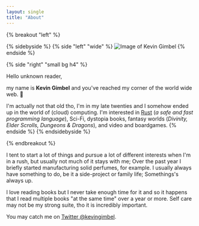 ```yaml
---
layout: single
title: "About"
---
```


{% breakout "left" %}

{% sidebyside %}
{% side "left" "wide" %}
<img src="/assets/img/kevin-avatar.jpg" title="Image of Kevin Gimbel" class="img--fancy-border">
{% endside %}

{% side "right" "small bg h4" %}

Hello unknown reader,

my name is **Kevin Gimbel** and you've reached my corner of the world wide web. 👴

I'm actually not that old tho, I'm in my late twenties and I somehow ended up in the world of (cloud) computing. I'm interested in [Rust](https://rust-lang.org) (_a safe and fast programming language_), Sci-Fi, dystopia books, fantasy worlds (_Divinity, Elder Scrolls, Dungeons & Dragons_), and video and boardgames.
{% endside %}
{% endsidebyside %}

{% endbreakout %}


I tent to start a lot of things and pursue a lot of different interests when I'm in a rush, but usually not much of it stays with me; Over the past year I briefly started manufacturing solid perfumes, for example. I usually always have something to do, be it a side-project or family life; Somethings's always up.

I love reading books but I never take enough time for it and so it happens that I read multiple books "at the same time" over a year or more. Self care may not be my strong suite, tho it is incredibly important.

You may catch me on [Twitter @kevingimbel](https://twitter.com/kevingimbel).